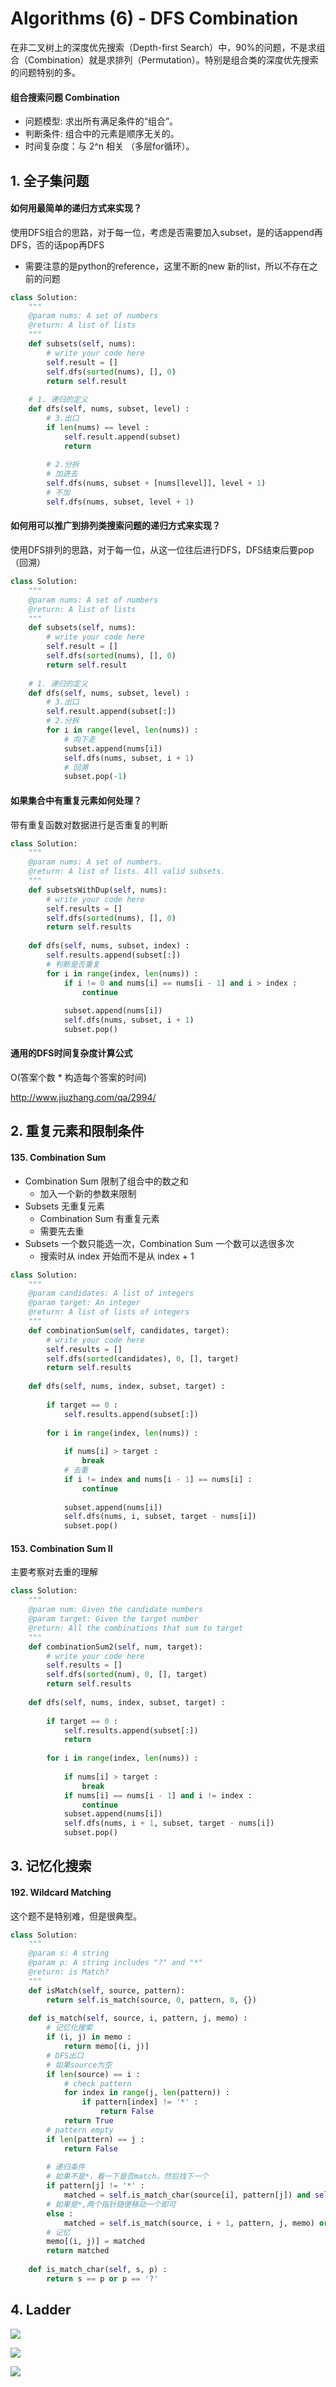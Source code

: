 # Algorithms \(6\) - DFS Combination

在非二叉树上的深度优先搜索（Depth-first Search）中，90%的问题，不是求组合（Combination）就是求排列（Permutation）。特别是组合类的深度优先搜索的问题特别的多。

#### 组合搜索问题 Combination

* 问题模型: 求出所有满足条件的“组合”。 
* 判断条件: 组合中的元素是顺序无关的。
* 时间复杂度：与 2^n 相关 （多层for循环）。

## 1. 全子集问题

#### 如何用最简单的递归方式来实现？

使用DFS组合的思路，对于每一位，考虑是否需要加入subset，是的话append再DFS，否的话pop再DFS

* 需要注意的是python的reference，这里不断的new 新的list，所以不存在之前的问题

```python
class Solution:
    """
    @param nums: A set of numbers
    @return: A list of lists
    """
    def subsets(self, nums):
        # write your code here
        self.result = []
        self.dfs(sorted(nums), [], 0)
        return self.result
    
    # 1. 递归的定义    
    def dfs(self, nums, subset, level) :
        # 3.出口
        if len(nums) == level :
            self.result.append(subset)
            return
        
        # 2.分拆
        # 加进去
        self.dfs(nums, subset + [nums[level]], level + 1)
        # 不加
        self.dfs(nums, subset, level + 1)
```

#### 如何用可以推广到排列类搜索问题的递归方式来实现？

使用DFS排列的思路，对于每一位，从这一位往后进行DFS，DFS结束后要pop（回溯）

```python
class Solution:
    """
    @param nums: A set of numbers
    @return: A list of lists
    """
    def subsets(self, nums):
        # write your code here
        self.result = []
        self.dfs(sorted(nums), [], 0)
        return self.result
    
    # 1. 递归的定义    
    def dfs(self, nums, subset, level) :
        # 3.出口
        self.result.append(subset[:])
        # 2.分拆
        for i in range(level, len(nums)) :
            # 向下走
            subset.append(nums[i])
            self.dfs(nums, subset, i + 1)
            # 回溯
            subset.pop(-1)
```

#### 如果集合中有重复元素如何处理？

带有重复函数对数据进行是否重复的判断

```python
class Solution:
    """
    @param nums: A set of numbers.
    @return: A list of lists. All valid subsets.
    """
    def subsetsWithDup(self, nums):
        # write your code here
        self.results = []
        self.dfs(sorted(nums), [], 0)
        return self.results
        
    def dfs(self, nums, subset, index) :
        self.results.append(subset[:])
        # 判断是否重复
        for i in range(index, len(nums)) :
            if i != 0 and nums[i] == nums[i - 1] and i > index :
                continue
            
            subset.append(nums[i])
            self.dfs(nums, subset, i + 1)
            subset.pop()
```

#### 通用的DFS时间复杂度计算公式 

O\(答案个数 \* 构造每个答案的时间\)

http://www.jiuzhang.com/qa/2994/

## 2. 重复元素和限制条件

#### 135. Combination Sum

* Combination Sum 限制了组合中的数之和 
  *  加入一个新的参数来限制
* Subsets 无重复元素
  * Combination Sum 有重复元素 
  * 需要先去重
* Subsets 一个数只能选一次，Combination Sum 一个数可以选很多次
  * 搜索时从 index 开始而不是从 index + 1

```python
class Solution:
    """
    @param candidates: A list of integers
    @param target: An integer
    @return: A list of lists of integers
    """
    def combinationSum(self, candidates, target):
        # write your code here
        self.results = []
        self.dfs(sorted(candidates), 0, [], target)
        return self.results
        
    def dfs(self, nums, index, subset, target) :
        
        if target == 0 :
            self.results.append(subset[:])
     
        for i in range(index, len(nums)) :
            
            if nums[i] > target :
                break
            # 去重
            if i != index and nums[i - 1] == nums[i] :
                continue
            
            subset.append(nums[i])
            self.dfs(nums, i, subset, target - nums[i])
            subset.pop()
```

#### 153. Combination Sum II

主要考察对去重的理解

```python
class Solution:
    """
    @param num: Given the candidate numbers
    @param target: Given the target number
    @return: All the combinations that sum to target
    """
    def combinationSum2(self, num, target):
        # write your code here  
        self.results = []
        self.dfs(sorted(num), 0, [], target)
        return self.results
        
    def dfs(self, nums, index, subset, target) :
        
        if target == 0 :
            self.results.append(subset[:])
            return
        
        for i in range(index, len(nums)) :
            
            if nums[i] > target :
                break
            if nums[i] == nums[i - 1] and i != index :
                continue
            subset.append(nums[i])
            self.dfs(nums, i + 1, subset, target - nums[i])
            subset.pop()
```

## 3. 记忆化搜索

#### 192. Wildcard Matching

这个题不是特别难，但是很典型。

```python
class Solution:
    """
    @param s: A string 
    @param p: A string includes "?" and "*"
    @return: is Match?
    """
    def isMatch(self, source, pattern):
        return self.is_match(source, 0, pattern, 0, {})
    
    def is_match(self, source, i, pattern, j, memo) :
        # 记忆化搜索
        if (i, j) in memo :
            return memo[(i, j)]
        # DFS出口    
        # 如果source为空
        if len(source) == i :
            # check pattern
            for index in range(j, len(pattern)) :
                if pattern[index] != '*' :
                    return False
            return True
        # pattern empty
        if len(pattern) == j :
            return False
            
        # 递归条件
        # 如果不是*，看一下是否match，然后找下一个
        if pattern[j] != '*' :
            matched = self.is_match_char(source[i], pattern[j]) and self.is_match(source, i + 1, pattern, j + 1, memo)
        # 如果是*,两个指针随便移动一个即可
        else :
            matched = self.is_match(source, i + 1, pattern, j, memo) or self.is_match(source, i, pattern, j + 1, memo)
        # 记忆
        memo[(i, j)] = matched
        return matched
    
    def is_match_char(self, s, p) :
        return s == p or p == '?'
```

## 4. Ladder

![](../../assets/screen-shot-2018-11-29-at-12.05.24-pm.png)

![](../../assets/screen-shot-2018-11-29-at-12.05.30-pm.png)

![](../../assets/screen-shot-2018-11-29-at-12.05.34-pm.png)